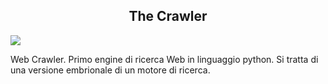<center><h2> The Crawler</h2></center>
<img src="https://github.com/RuggeroMegalinux/crawler/edit/master/crawler1.png"/>
<br>
<p align="left">
 Web Crawler. Primo engine di ricerca Web in linguaggio python. Si tratta
 di una versione embrionale di un motore di ricerca. 
</p>
